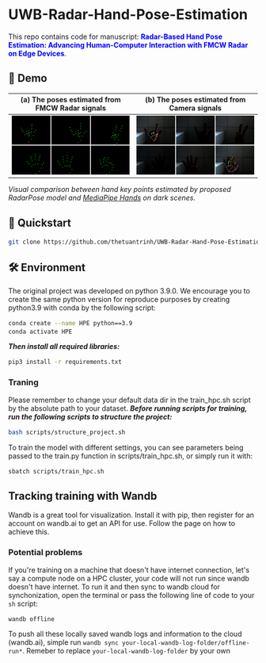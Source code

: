 # UWB-Radar-Hand-Pose-Estimation

This repo contains code for manuscript: <span style="color:blue"><b>Radar-Based Hand Pose Estimation: Advancing Human-Computer Interaction with FMCW Radar on Edge Devices</b></span>.

## 🎥 Demo

| (a) The poses estimated from FMCW Radar signals | (b) The poses estimated from Camera signals |
|-------------------|--------------------|
| ![](doc/images/radar_dark_cases_demo.jpg) | ![](doc/images/cam_dark_cases_demo.jpg) |

*Visual comparison between hand key points estimated by proposed RadarPose model and [MediaPipe Hands](https://arxiv.org/abs/2006.10214) on dark scenes.*


## 🚀 Quickstart
```bash
git clone https://github.com/thetuantrinh/UWB-Radar-Hand-Pose-Estimation.git
```

## 🛠 Environment
The original project was developed on python 3.9.0. We encourage you to create the same python version for reproduce purposes by creating python3.9 with conda by the following script:
```bash
conda create --name HPE python==3.9
conda activate HPE
```
***Then install all required libraries:***
```bash
pip3 install -r requirements.txt
```
### Traning
Please remember to change your default data dir in the train_hpc.sh script by the absolute path to your dataset.
***Before running scripts for training, run the following scripts to structure the project:***
```bash
bash scripts/structure_project.sh
```
To train the model with different settings, you can see parameters being passed to the train.py function in scripts/train_hpc.sh, or simply run it with:
```bash
sbatch scripts/train_hpc.sh
```
## Tracking training with Wandb
Wandb is a great tool for visualization. Install it with pip, then register for an account on wandb.ai to get an API for use. Follow the page on how to achieve this. 

### Potential problems
If you're training on a machine that doesn't have internet connection, let's say a compute node on a HPC cluster, your code will not run since wandb doesn't have internet. To run it and then sync to wandb cloud for synchonization, open the terminal or pass the following line of code to your `sh` script:
```bash
wandb offline
```
To push all these locally saved wandb logs and information to the cloud (wandb.ai), simple run `wandb sync your-local-wandb-log-folder/offline-run*`. Remeber to replace `your-local-wandb-log-folder` by your own


